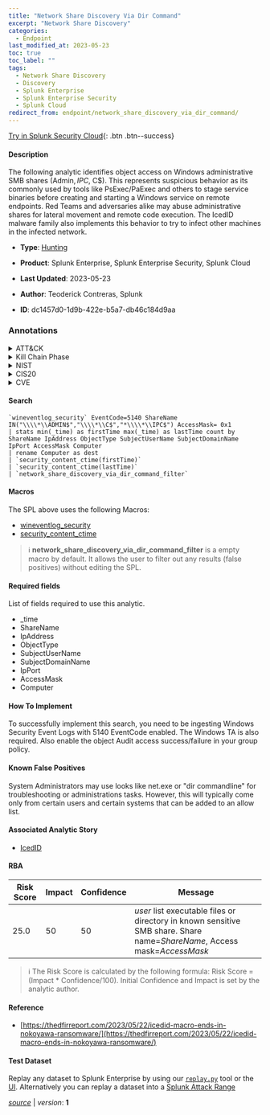 ```yaml
---
title: "Network Share Discovery Via Dir Command"
excerpt: "Network Share Discovery"
categories:
  - Endpoint
last_modified_at: 2023-05-23
toc: true
toc_label: ""
tags:
  - Network Share Discovery
  - Discovery
  - Splunk Enterprise
  - Splunk Enterprise Security
  - Splunk Cloud
redirect_from: endpoint/network_share_discovery_via_dir_command/
---
```




[Try in Splunk Security Cloud](https://www.splunk.com/en_us/cyber-security.html){: .btn .btn--success}

#### Description

The following analytic identifies object access on Windows administrative SMB shares (Admin$, IPC$, C$). This represents suspicious behavior as its commonly used by tools like PsExec/PaExec and others to stage service binaries before creating and starting a Windows service on remote endpoints. Red Teams and adversaries alike may abuse administrative shares for lateral movement and remote code execution. The IcedID malware family also implements this behavior to try to infect other machines in the infected network.

- **Type**: [Hunting](https://github.com/splunk/security_content/wiki/Detection-Analytic-Types)
- **Product**: Splunk Enterprise, Splunk Enterprise Security, Splunk Cloud

- **Last Updated**: 2023-05-23
- **Author**: Teoderick Contreras, Splunk
- **ID**: dc1457d0-1d9b-422e-b5a7-db46c184d9aa

### Annotations
<details>
  <summary>ATT&CK</summary>

<div markdown="1">

#### [ATT&CK](https://attack.mitre.org/)

| ID          | Technique   | Tactic         |
| ----------- | ----------- |--------------- |
| [T1135](https://attack.mitre.org/techniques/T1135/) | Network Share Discovery | Discovery |

</div>
</details>


<details>
  <summary>Kill Chain Phase</summary>

<div markdown="1">

* Exploitation


</div>
</details>


<details>
  <summary>NIST</summary>

<div markdown="1">

* DE.AE



</div>
</details>

<details>
  <summary>CIS20</summary>

<div markdown="1">

* CIS 10



</div>
</details>

<details>
  <summary>CVE</summary>

<div markdown="1">


</div>
</details>


#### Search

```
`wineventlog_security` EventCode=5140 ShareName IN("\\\\*\\ADMIN$","\\\\*\\C$","*\\\\*\\IPC$") AccessMask= 0x1 
| stats min(_time) as firstTime max(_time) as lastTime count by ShareName IpAddress ObjectType SubjectUserName SubjectDomainName IpPort AccessMask Computer 
| rename Computer as dest 
| `security_content_ctime(firstTime)` 
| `security_content_ctime(lastTime)` 
| `network_share_discovery_via_dir_command_filter`
```

#### Macros
The SPL above uses the following Macros:
* [wineventlog_security](https://github.com/splunk/security_content/blob/develop/macros/wineventlog_security.yml)
* [security_content_ctime](https://github.com/splunk/security_content/blob/develop/macros/security_content_ctime.yml)

> :information_source:
> **network_share_discovery_via_dir_command_filter** is a empty macro by default. It allows the user to filter out any results (false positives) without editing the SPL.



#### Required fields
List of fields required to use this analytic.
* _time
* ShareName
* IpAddress
* ObjectType
* SubjectUserName
* SubjectDomainName
* IpPort
* AccessMask
* Computer



#### How To Implement
To successfully implement this search, you need to be ingesting Windows Security Event Logs with 5140 EventCode enabled. The Windows TA is also required. Also enable the object Audit access success/failure in your group policy.
#### Known False Positives
System Administrators may use looks like net.exe or &#34;dir commandline&#34; for troubleshooting or administrations tasks. However, this will typically come only from certain users and certain systems that can be added to an allow list.

#### Associated Analytic Story
* [IcedID](/stories/icedid)




#### RBA

| Risk Score  | Impact      | Confidence   | Message      |
| ----------- | ----------- |--------------|--------------|
| 25.0 | 50 | 50 | $user$ list executable files or directory in known sensitive SMB share.  Share name=$ShareName$, Access mask=$AccessMask$ |


> :information_source:
> The Risk Score is calculated by the following formula: Risk Score = (Impact * Confidence/100). Initial Confidence and Impact is set by the analytic author.


#### Reference

* [https://thedfirreport.com/2023/05/22/icedid-macro-ends-in-nokoyawa-ransomware/](https://thedfirreport.com/2023/05/22/icedid-macro-ends-in-nokoyawa-ransomware/)



#### Test Dataset
Replay any dataset to Splunk Enterprise by using our [`replay.py`](https://github.com/splunk/attack_data#using-replaypy) tool or the [UI](https://github.com/splunk/attack_data#using-ui).
Alternatively you can replay a dataset into a [Splunk Attack Range](https://github.com/splunk/attack_range#replay-dumps-into-attack-range-splunk-server)




[*source*](https://github.com/splunk/security_content/tree/develop/detections/endpoint/network_share_discovery_via_dir_command.yml) \| *version*: **1**